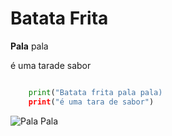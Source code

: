 # Batata Frita

**Pala** pala

é uma tarade sabor

``` python

    print("Batata frita pala pala)
    print("é uma tara de sabor")

```
![Pala Pala](https://www.continente.pt/on/demandware.static/-/Sites-col-master-catalog/default/dwaac9b855/images/col/372/3727550-frente.jpg)
